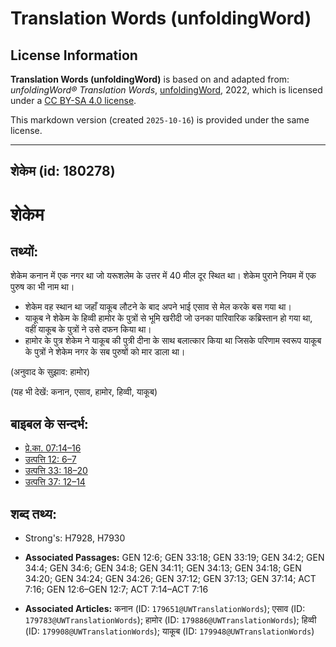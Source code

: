 # Translation Words (unfoldingWord)

## License Information

**Translation Words (unfoldingWord)** is based on and adapted from: _unfoldingWord® Translation Words_, [unfoldingWord](https://unfoldingword.org/utw), 2022, which is licensed under a [CC BY-SA 4.0 license](https://creativecommons.org/licenses/by-sa/4.0/legalcode.en).

This markdown version (created `2025-10-16`) is provided under the same license.



--------------------------------

## शेकेम (id: 180278)

शेकेम
=====

तथ्यों:
-------

शेकेम कनान में एक नगर था जो यरूशलेम के उत्तर में 40 मील दूर स्थित था। शेकेम पुराने नियम में एक पुरुष का भी नाम था।

* शेकेम वह स्थान था जहाँ याकूब लौटने के बाद अपने भाई एसाव से मेल करके बस गया था।
* याकूब ने शेकेम के हिव्वी हामोर के पुत्रों से भूमि खरीदी जो उनका पारिवारिक कब्रिस्तान हो गया था, वहीं याकूब के पुत्रों ने उसे दफन किया था।
* हामोर के पुत्र शेकेम ने याकूब की पुत्री दीना के साथ बलात्कार किया था जिसके परिणाम स्वरूप याकूब के पुत्रों ने शेकेम नगर के सब पुरुषों को मार डाला था।

(अनुवाद के सुझाव: हामोर)

(यह भी देखें: कनान, एसाव, हामोर, हिव्वी, याकूब)

बाइबल के सन्दर्भ:
-----------------

* [प्रे.का. 07:14–16](https://ref.ly/Acts7:14-Acts7:16)
* [उत्पत्ति 12: 6–7](https://ref.ly/Gen12:0)
* [उत्पत्ति 33: 18–20](https://ref.ly/Gen33:0)
* [उत्पत्ति 37: 12–14](https://ref.ly/Gen37:0)

शब्द तथ्य:
----------

* Strong's: H7928, H7930

* **Associated Passages:** GEN 12:6; GEN 33:18; GEN 33:19; GEN 34:2; GEN 34:4; GEN 34:6; GEN 34:8; GEN 34:11; GEN 34:13; GEN 34:18; GEN 34:20; GEN 34:24; GEN 34:26; GEN 37:12; GEN 37:13; GEN 37:14; ACT 7:16; GEN 12:6–GEN 12:7; ACT 7:14–ACT 7:16
* **Associated Articles:** कनान (ID: `179651@UWTranslationWords`); एसाव (ID: `179783@UWTranslationWords`); हामोर (ID: `179886@UWTranslationWords`); हिव्वी (ID: `179908@UWTranslationWords`); याकूब (ID: `179948@UWTranslationWords`)

